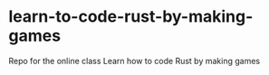 # learn-to-code-rust-by-making-games
Repo for the online class Learn how to code Rust by making games
